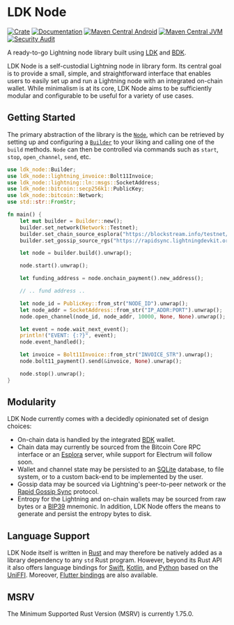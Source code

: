 # LDK Node

[![Crate](https://img.shields.io/crates/v/ldk-node.svg?logo=rust)](https://crates.io/crates/ldk-node)
[![Documentation](https://img.shields.io/static/v1?logo=read-the-docs&label=docs.rs&message=ldk-node&color=informational)](https://docs.rs/ldk-node)
[![Maven Central Android](https://img.shields.io/maven-central/v/org.lightningdevkit/ldk-node-android)](https://central.sonatype.com/artifact/org.lightningdevkit/ldk-node-android)
[![Maven Central JVM](https://img.shields.io/maven-central/v/org.lightningdevkit/ldk-node-jvm)](https://central.sonatype.com/artifact/org.lightningdevkit/ldk-node-jvm)
[![Security Audit](https://github.com/lightningdevkit/ldk-node/actions/workflows/audit.yml/badge.svg)](https://github.com/lightningdevkit/ldk-node/actions/workflows/audit.yml)

A ready-to-go Lightning node library built using [LDK][ldk] and [BDK][bdk].

LDK Node is a self-custodial Lightning node in library form. Its central goal is to provide a small, simple, and straightforward interface that enables users to easily set up and run a Lightning node with an integrated on-chain wallet. While minimalism is at its core, LDK Node aims to be sufficiently modular and configurable to be useful for a variety of use cases.

## Getting Started
The primary abstraction of the library is the [`Node`][api_docs_node], which can be retrieved by setting up and configuring a [`Builder`][api_docs_builder] to your liking and calling one of the `build` methods. `Node` can then be controlled via commands such as `start`, `stop`, `open_channel`, `send`, etc.

```rust
use ldk_node::Builder;
use ldk_node::lightning_invoice::Bolt11Invoice;
use ldk_node::lightning::ln::msgs::SocketAddress;
use ldk_node::bitcoin::secp256k1::PublicKey;
use ldk_node::bitcoin::Network;
use std::str::FromStr;

fn main() {
	let mut builder = Builder::new();
	builder.set_network(Network::Testnet);
	builder.set_chain_source_esplora("https://blockstream.info/testnet/api".to_string(), None);
	builder.set_gossip_source_rgs("https://rapidsync.lightningdevkit.org/testnet/snapshot".to_string());

	let node = builder.build().unwrap();

	node.start().unwrap();

	let funding_address = node.onchain_payment().new_address();

	// .. fund address ..

	let node_id = PublicKey::from_str("NODE_ID").unwrap();
	let node_addr = SocketAddress::from_str("IP_ADDR:PORT").unwrap();
	node.open_channel(node_id, node_addr, 10000, None, None).unwrap();

	let event = node.wait_next_event();
	println!("EVENT: {:?}", event);
	node.event_handled();

	let invoice = Bolt11Invoice::from_str("INVOICE_STR").unwrap();
	node.bolt11_payment().send(&invoice, None).unwrap();

	node.stop().unwrap();
}
```

## Modularity

LDK Node currently comes with a decidedly opinionated set of design choices:

- On-chain data is handled by the integrated [BDK][bdk] wallet.
- Chain data may currently be sourced from the Bitcoin Core RPC interface or an [Esplora][esplora] server, while support for Electrum will follow soon.
- Wallet and channel state may be persisted to an [SQLite][sqlite] database, to file system, or to a custom back-end to be implemented by the user.
- Gossip data may be sourced via Lightning's peer-to-peer network or the [Rapid Gossip Sync](https://docs.rs/lightning-rapid-gossip-sync/*/lightning_rapid_gossip_sync/) protocol.
- Entropy for the Lightning and on-chain wallets may be sourced from raw bytes or a [BIP39](https://github.com/bitcoin/bips/blob/master/bip-0039.mediawiki) mnemonic. In addition, LDK Node offers the means to generate and persist the entropy bytes to disk.

## Language Support
LDK Node itself is written in [Rust][rust] and may therefore be natively added as a library dependency to any `std` Rust program. However, beyond its Rust API it also offers language bindings for [Swift][swift], [Kotlin][kotlin], and [Python][python] based on the [UniFFI](https://github.com/mozilla/uniffi-rs/). Moreover, [Flutter bindings][flutter_bindings] are also available.

## MSRV
The Minimum Supported Rust Version (MSRV) is currently 1.75.0.

[api_docs]: https://docs.rs/ldk-node/*/ldk_node/
[api_docs_node]: https://docs.rs/ldk-node/*/ldk_node/struct.Node.html
[api_docs_builder]: https://docs.rs/ldk-node/*/ldk_node/struct.Builder.html
[rust_crate]: https://crates.io/
[ldk]: https://lightningdevkit.org/
[bdk]: https://bitcoindevkit.org/
[esplora]: https://github.com/Blockstream/esplora
[sqlite]: https://sqlite.org/
[rust]: https://www.rust-lang.org/
[swift]: https://www.swift.org/
[kotlin]: https://kotlinlang.org/
[python]: https://www.python.org/
[flutter_bindings]: https://github.com/LtbLightning/ldk-node-flutter
